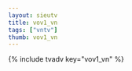 ```yaml
--- 
layout: sieutv
title: vov1_vn
tags: ["vntv"]
thumb: vov1_vn
---
```

{% include tvadv key="vov1_vn" %}
